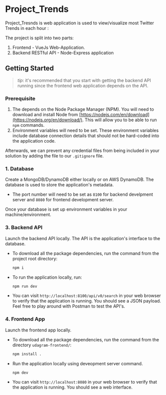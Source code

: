 # Project_Trends

Project_Tresnds is web application is used to view/visualize most Twitter Trends in each hour :


The project is split into two parts:
1. Frontend - VueJs Web-Application.
2. Backend RESTful API - Node-Express application

## Getting Started
> _tip_: it's recommended that you start with getting the backend API running since the frontend web application depends on the API.

### Prerequisite
1. The depends on the Node Package Manager (NPM). You will need to download and install Node from [https://nodejs.com/en/download](https://nodejs.org/en/download/). This will allow you to be able to run `npm` commands.
2. Environment variables will need to be set. These environment variables include database connection details that should not be hard-coded into the application code.
 

Afterwards, we can prevent any credential files from being included in your solution by adding the file to our `.gitignore` file.

### 1. Database
Create a MongoDB/DynamoDB either locally or on AWS DynamoDB. The database is used to store the application's metadata.

* The port number will need to be set as `8100` for backend develpment server and `8080` for frontend development server. 

Once your database is set up environment variables in your machine/environment.

### 3. Backend API
Launch the backend API locally. The API is the application's interface to the database.

* To download all the package dependencies, run the command from the project root directory:
    ```bash
    npm i
    ```
* To run the application locally, run:
    ```bash
    npm run dev
    ```
* You can visit `http://localhost:8100/api/v0/search` in your web browser to verify that the application is running. You should see a JSON payload. Feel free to play around with Postman to test the API's.

### 4. Frontend App
Launch the frontend app locally.

* To download all the package dependencies, run the command from the directory `udagram-frontend/`:
    ```bash
    npm install .
    ```
* Run the application locally using deveopment server command.
    ```bash
    npm dev
    ```
* You can visit `http://localhost:8080` in your web browser to verify that the application is running. You should see a web interface.
